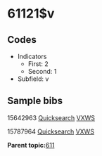 # 61121$v

## Codes

-   Indicators
    -   First: 2
    -   Second: 1
-   Subfield: v

## Sample bibs

15642963 [Quicksearch](https://search.library.yale.edu/catalog/15642963) [VXWS](http://prodorbis.library.yale.edu:7014/vxws/GetHoldingsService?bibId=15642963)

15787964 [Quicksearch](https://search.library.yale.edu/catalog/15787964) [VXWS](http://prodorbis.library.yale.edu:7014/vxws/GetHoldingsService?bibId=15787964)

**Parent topic:**[611](../../tags/611/611.md)

